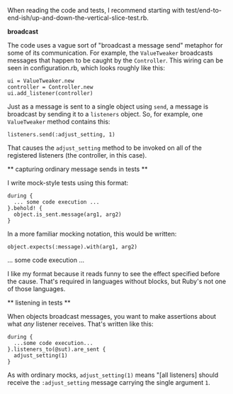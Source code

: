 When reading the code and tests, I recommend starting with
test/end-to-end-ish/up-and-down-the-vertical-slice-test.rb. 

**broadcast**

The code uses a vague sort of "broadcast a message send"
metaphor for some of its communication. For example, the
`ValueTweaker` broadcasts messages that happen to be caught by
the `Controller`. This wiring can be seen in configuration.rb,
which looks roughly like this:

    ui = ValueTweaker.new
    controller = Controller.new
    ui.add_listener(controller)

Just as a message is sent to a single object using `send`, a
message is broadcast by sending it to a `listeners`
object. So, for example, one `ValueTweaker` method contains
this:

    listeners.send(:adjust_setting, 1)

That causes the `adjust_setting` method to be invoked on all
of the registered listeners (the controller, in this case).

** capturing ordinary message sends in tests **

I write mock-style tests using this format:

    during {
      ... some code execution ...
    }.behold! {
      object.is_sent.message(arg1, arg2)
    }

In a more familiar mocking notation, this would be written:

    object.expects(:message).with(arg1, arg2)
   ... some code execution ...

I like my format because it reads funny to see the effect
specified before the cause. That's required in languages
without blocks, but Ruby's not one of those languages.

** listening in tests **

When objects broadcast messages, you want to make assertions
about what *any* listener receives. That's written like
this:

    during {
      ...some code execution... 
    }.listeners_to(@sut).are_sent {
      adjust_setting(1)
    }

As with ordinary mocks, `adjust_setting(1)` means "[all
listeners] should receive the `:adjust_setting` message
carrying the single argument `1`.

